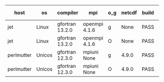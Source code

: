 

| host     | os       | compiler                              | mpi                      | o_g        | netcdf        | build       | u_pass          | u_fail          | s_pass            | s_fail            | e_pass             | e_fail             | nuopc_pass       | nuopc_fail       | artifacts link          |
|----------|----------|---------------------------------------|--------------------------|------------|---------------|-------------|-----------------|-----------------|-------------------|-------------------|--------------------|--------------------|------------------|------------------|-------------------------|
| jet | Linux | gfortran 13.2.0 | openmpi 4.1.6  | g | None  | PASS | None | None | None | None | None | None | None | None | <a href="https://github.com/esmf-org/esmf-test-artifacts/tree/0fa97295f8c9ed6aa2a84a4618cb0bed3c1324cd/develop/gfortran/13.2.0/g/openmpi/4.1.6" target="_blank">0fa9729</a> | 
| jet | Linux | gfortran 13.2.0 | openmpi 4.1.6  | O | None  | PASS | None | None | None | None | None | None | None | None | <a href="https://github.com/esmf-org/esmf-test-artifacts/tree/cdf93d8ffa12a4f89de043e5657a7adb9c9f19ac/develop/gfortran/13.2.0/O/openmpi/4.1.6" target="_blank">cdf93d8</a> | 
| perlmutter | Unicos | gfortran 12.3.0 | mpiuni None  | g | 4.9.0  | PASS | None | None | None | None | None | None | None | None | <a href="https://github.com/esmf-org/esmf-test-artifacts/tree/d8c0ecf55fea529d6056323ea4a235f3170f8ab8/develop/gfortran/12.3.0/g/mpiuni/None" target="_blank">d8c0ecf</a> | 
| perlmutter | Unicos | gfortran 12.3.0 | mpiuni None  | O | 4.9.0  | PASS | None | None | None | None | None | None | None | None | <a href="https://github.com/esmf-org/esmf-test-artifacts/tree/d6921739ee9579ce3b3fa9d47078fcf99d2efc07/develop/gfortran/12.3.0/O/mpiuni/None" target="_blank">d692173</a> | 
